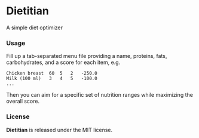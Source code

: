 # Dietitian

A simple diet optimizer

### Usage

Fill up a tab-separated menu file providing a name, proteins, fats, carbohydrates,
and a score for each item, e.g.
```
Chicken breast	60	5	2	-250.0
Milk (100 ml)	3	4	5	-100.0
...
```

Then you can aim for a specific set of nutrition ranges while maximizing the overall score.

### License

**Dietitian** is released under the MIT license.
